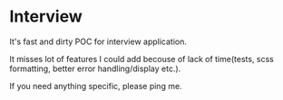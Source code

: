 # Interview

It's fast and dirty POC for interview application.

It misses lot of features I could add becouse of lack of time(tests, scss formatting, better error handling/display etc.).

If you need anything specific, please ping me.
